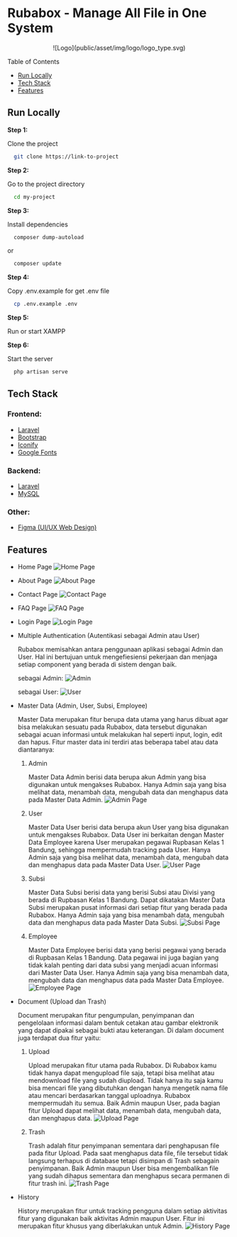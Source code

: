 
# Rubabox - Manage All File in One System

<p align="center">
    ![Logo](public/asset/img/logo/logo_type.svg)
</p
Rubabox adalah sebuah sistem penyimpanan file berbasis aplikasi web untuk Rupbasan Kelas 1 Bandung dengan beragam fitur yang mudah digunakan dan efisien. Rubabox memungkinkan kita menyimpan atau mengupload file di server melalui koneksi database. Tujuan dibuatnya Rubabox adalah untuk mengurangi penggunaan kertas untuk arsip dan mempercepat efisiensi pekerjaan yang berada di Rupbasan Kelas 1 Bandung.

## Table of Contents

- [Run Locally](#run-locally)
- [Tech Stack](#tech-stack)
- [Features](#features)

## Run Locally

**Step 1:**

Clone the project
```bash
  git clone https://link-to-project
```
**Step 2:**

Go to the project directory
```bash
  cd my-project
```

**Step 3:**

Install dependencies
```bash
  composer dump-autoload
```
or 
```bash
  composer update
```
**Step 4:**

Copy .env.example for get .env file
```bash
  cp .env.example .env
```
**Step 5:**

Run or start XAMPP 

**Step 6:**

Start the server
```bash
  php artisan serve
```


## Tech Stack

### Frontend:
- [Laravel](https://laravel.com/)
- [Bootstrap](https://getbootstrap.com/)
- [Iconify](https://docs.iconify.design/)
- [Google Fonts](https://fonts.google.com/)

### Backend:
- [Laravel](https://laravel.com/)
- [MySQL](https://www.mysql.com/)

### Other:
- [Figma (UI/UX Web Design)](https://www.figma.com/)

## Features

* Home Page
![Home Page](public/asset/img/home-page.jpg)

* About Page
![About Page](public/asset/img/about-page.jpg)

* Contact Page
![Contact Page](public/asset/img/contact-page.jpg)

* FAQ Page
![FAQ Page](public/asset/img/faq-page.jpg)

* Login Page
![Login Page](public/asset/img/login-page.jpg)

* Multiple Authentication (Autentikasi sebagai Admin atau User)

  Rubabox memisahkan antara penggunaan aplikasi sebagai Admin dan User. Hal ini bertujuan untuk mengefiesiensi pekerjaan dan menjaga setiap component yang berada di sistem dengan baik.

  sebagai Admin:
  ![Admin](public/asset/img/admin.jpg)

  sebagai User:
  ![User](public/asset/img/user.jpg)

* Master Data (Admin, User, Subsi, Employee)

  Master Data merupakan fitur berupa data utama yang harus dibuat agar bisa melakukan sesuatu pada Rubabox, data tersebut digunakan sebagai acuan informasi untuk melakukan hal seperti input, login, edit dan hapus. Fitur master data ini terdiri atas beberapa tabel atau data diantaranya:

    1. Admin

       Master Data Admin berisi data berupa akun Admin yang bisa digunakan untuk mengakses Rubabox. Hanya Admin saja yang bisa melihat data, menambah data, mengubah data dan menghapus data pada Master Data Admin.
       ![Admin Page](public/asset/img/admin-page.jpg)

    2. User

       Master Data User berisi data berupa akun User yang bisa digunakan untuk mengakses Rubabox. Data User ini berkaitan dengan Master Data Employee karena User merupakan pegawai Rupbasan Kelas 1 Bandung, sehingga mempermudah tracking pada User. Hanya Admin saja yang bisa melihat data, menambah data, mengubah data dan menghapus data pada Master Data User. 
       ![User Page](public/asset/img/user-page.jpg)

    3. Subsi

       Master Data Subsi berisi data yang berisi Subsi atau Divisi yang berada di Rupbasan Kelas 1 Bandung. Dapat dikatakan Master Data Subsi merupakan pusat informasi dari setiap fitur yang berada pada Rubabox. Hanya Admin saja yang bisa menambah data, mengubah data dan menghapus data pada Master Data Subsi.
       ![Subsi Page](public/asset/img/subsi-page.jpg)

    4. Employee

       Master Data Employee berisi data yang berisi pegawai yang berada di Rupbasan Kelas 1 Bandung. Data pegawai ini juga bagian yang tidak kalah penting dari data subsi yang menjadi acuan informasi dari Master Data User. Hanya Admin saja yang bisa menambah data, mengubah data dan menghapus data pada Master Data Employee. 
       ![Employee Page](public/asset/img/employee-page.jpg)

* Document (Upload dan Trash)

  Document merupakan fitur pengumpulan, penyimpanan dan pengelolaan informasi dalam bentuk cetakan atau gambar elektronik yang dapat dipakai sebagai bukti atau keterangan. Di dalam document juga terdapat dua fitur yaitu:

    1. Upload

       Upload merupakan fitur utama pada Rubabox. Di Rubabox kamu tidak hanya dapat mengupload file saja, tetapi bisa melihat atau mendownload file yang sudah diupload. Tidak hanya itu saja kamu bisa mencari file yang dibutuhkan dengan hanya mengetik nama file atau mencari berdasarkan tanggal uploadnya. Rubabox mempermudah itu semua. Baik Admin maupun User, pada bagian fitur Upload dapat melihat data, menambah data, mengubah data, dan menghapus data.
       ![Upload Page](public/asset/img/upload-page.jpg)

    2. Trash

       Trash adalah fitur penyimpanan sementara dari penghapusan file pada fitur Upload. Pada saat menghapus data file, file tersebut tidak langsung terhapus di database tetapi disimpan di Trash sebagain penyimpanan. Baik Admin maupun User bisa mengembalikan file yang sudah dihapus sementara dan menghapus secara permanen di fitur trash ini. 
       ![Trash Page](public/asset/img/trash-page.jpg)

* History

  History merupakan fitur untuk tracking pengguna dalam setiap aktivitas fitur yang digunakan baik aktivitas Admin maupun User. Fitur ini merupakan fitur khusus yang diberlakukan untuk Admin.
  ![History Page](public/asset/img/history-page.jpg)
